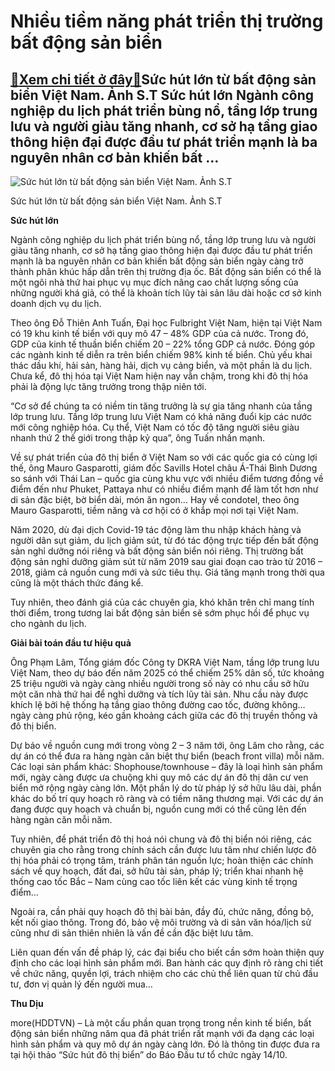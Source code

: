 Nhiều tiềm năng phát triển thị trường bất động sản biển
=======================================================

[:gift:Xem chi tiết ở đây:gift:](https://hddtvn.com/nhieu-tiem-nang-phat-trien-thi-truong-bat-dong-san-bien/)Sức hút lớn từ bất động sản biển Việt Nam. Ảnh S.T Sức hút lớn Ngành công nghiệp du lịch phát triển bùng nổ, tầng lớp trung lưu và người giàu tăng nhanh, cơ sở hạ tầng giao thông hiện đại được đầu tư phát triển mạnh là ba nguyên nhân cơ bản khiến bất …
------------------------------------------------------------------------------------------------------------------------------------------------------------------------------------------------------------------------------------------------------------





![Sức hút lớn từ bất động sản biển Việt Nam. Ảnh S.T](https://haiquanonline.com.vn/stores/news_dataimages/diunt/102020/14/14/in_article/5915_Toadam.jpg?rt=20201014145917 "Sức hút lớn từ bất động sản biển Việt Nam. Ảnh S.T")


Sức hút lớn từ bất động sản biển Việt Nam. Ảnh S.T



**Sức hút lớn**


Ngành công nghiệp du lịch phát triển bùng nổ, tầng lớp trung lưu và người giàu tăng nhanh, cơ sở hạ tầng giao thông hiện đại được đầu tư phát triển mạnh là ba nguyên nhân cơ bản khiến bất động sản biển ngày càng trở thành phân khúc hấp dẫn trên thị trường địa ốc. Bất động sản biển có thể là một ngôi nhà thứ hai phục vụ mục đích nâng cao chất lượng sống của những người khá giả, có thể là khoản tích lũy tài sản lâu dài hoặc cơ sở kinh doanh dịch vụ du lịch.


Theo ông Đỗ Thiên Anh Tuấn, Đại học Fulbright Việt Nam, hiện tại Việt Nam có 19 khu kinh tế biển với quy mô 47 – 48% GDP của cả nước. Trong đó, GDP của kinh tế thuần biển chiếm 20 – 22% tổng GDP cả nước. Đóng góp các ngành kinh tế diễn ra trên biển chiếm 98% kinh tế biển. Chủ yếu khai thác dầu khí, hải sản, hàng hải, dịch vụ cảng biển, và một phần là du lịch. Chưa kể, đô thị hóa tại Việt Nam hiện nay vẫn chậm, trong khi đô thị hóa phải là động lực tăng trưởng trong thập niên tới.


“Cơ sở để chúng ta có niềm tin tăng trưởng là sự gia tăng nhanh của tầng lớp trung lưu. Tầng lớp trung lưu Việt Nam có khả năng đuổi kịp các nước mới công nghiệp hóa. Cụ thể, Việt Nam có tốc độ tăng người siêu giàu nhanh thứ 2 thế giới trong thập kỷ qua”, ông Tuấn nhấn mạnh.


Về sự phát triển của đô thị biển ở Việt Nam so với các quốc gia có cùng lợi thế, ông Mauro Gasparotti, giám đốc Savills Hotel châu Á-Thái Bình Dương so sánh với Thái Lan – quốc gia cùng khu vực với nhiều điểm tương đồng về điểm đến như Phuket, Pattaya như có nhiều điểm mạnh để làm tốt hơn như di sản đặc biệt, bờ biển dài, món ăn ngon… Hay về condotel, theo ông Mauro Gasparotti, tiềm năng và cơ hội có ở khắp mọi nơi tại Việt Nam.


Năm 2020, dù đại dịch Covid-19 tác động làm thu nhập khách hàng và người dân sụt giảm, du lịch giảm sút, từ đó tác động trực tiếp đến bất động sản nghỉ dưỡng nói riêng và bất động sản biển nói riêng. Thị trường bất động sản nghỉ dưỡng giảm sút từ năm 2019 sau giai đoạn cao trào từ 2016 – 2018, giảm cả nguồn cung mới và sức tiêu thụ. Giá tăng mạnh trong thời qua cũng là một thách thức đáng kể.


Tuy nhiên, theo đánh giá của các chuyên gia, khó khăn trên chỉ mang tính thời điểm, trong tương lai bất động sản biển sẽ sớm phục hồi để phục vụ cho ngành du lịch.


**Giải bài toán đầu tư hiệu quả**


Ông Phạm Lâm, Tổng giám đốc Công ty DKRA Việt Nam, tầng lớp trung lưu Việt Nam, theo dự báo đến năm 2025 có thể chiếm 25% dân số, tức khoảng 25 triệu người và ngày càng nhiều người trong số này có nhu cầu sở hữu một căn nhà thứ hai để nghỉ dưỡng và tích lũy tài sản. Nhu cầu này được khích lệ bởi hệ thống hạ tầng giao thông đường cao tốc, đường không… ngày càng phủ rộng, kéo gần khoảng cách giữa các đô thị truyền thống và đô thị biển.


Dự báo về nguồn cung mới trong vòng 2 – 3 năm tới, ông Lâm cho rằng, các dự án có thể đưa ra hàng ngàn căn biệt thự biển (beach front villa) mỗi năm. Các loại sản phẩm khác: Shophouse/townhouse – đây là loại hình sản phẩm mới, ngày càng được ưa chuộng khi quy mô các dự án đô thị dân cư ven biển mở rộng ngày càng lớn. Một phần lý do từ pháp lý sở hữu lâu dài, phần khác do bố trí quy hoạch rõ ràng và có tiềm năng thương mại. Với các dự án đang được quy hoạch và chuẩn bị, nguồn cung mới có thể cũng lên đến hàng ngàn căn mỗi năm.


Tuy nhiên, để phát triển đô thị hoá nói chung và đô thị biển nói riêng, các chuyên gia cho rằng trong chính sách cần được lưu tâm như chiến lược đô thị hóa phải có trọng tâm, tránh phân tán nguồn lực; hoàn thiện các chính sách về quy hoạch, đất đai, sở hữu tài sản, pháp lý; triển khai nhanh hệ thống cao tốc Bắc – Nam cùng cao tốc liên kết các vùng kinh tế trọng điểm…


Ngoài ra, cần phải quy hoạch đô thị bài bản, đầy đủ, chức năng, đồng bộ, kết nối giao thông. Trong đó, bảo vệ môi trường và di sản văn hóa/lịch sử cũng như di sản thiên nhiên là vấn đề cần đặc biệt lưu tâm.


Liên quan đến vấn đề pháp lý, các đại biểu cho biết cần sớm hoàn thiện quy định cho các loại hình sản phẩm mới. Ban hành các quy định rõ ràng chi tiết về chức năng, quyền lợi, trách nhiệm cho các chủ thể liên quan từ chủ đầu tư, đơn vị quản lý đến người mua…




**Thu Dịu**



more(HDDTVN) – Là một cấu phần quan trọng trong nền kinh tế biển, bất động sản biển những năm qua đã phát triển rất mạnh với đa dạng các loại hình sản phẩm và quy mô dự án ngày càng lớn. Đó là thông tin được đưa ra tại hội thảo “Sức hút đô thị biển” do Báo Đầu tư tổ chức ngày 14/10.


